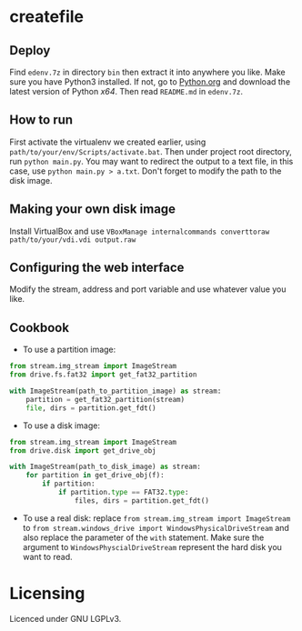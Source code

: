 
createfile
====

Deploy
----
Find `edenv.7z` in directory `bin` then extract it into anywhere you like.
Make sure you have Python3 installed. If not, go to
[Python.org](https://www.python.org/ ) and download the latest version of
Python *x64*.
Then read `README.md` in `edenv.7z`.


How to run
----
First activate the virtualenv we created earlier, using
`path/to/your/env/Scripts/activate.bat`.
Then under project root directory, run `python main.py`. You may want
to redirect the output to a text file, in this case, use
`python main.py > a.txt`.
Don't forget to modify the path to the disk image.


Making your own disk image
----
Install VirtualBox and use
`VBoxManage internalcommands converttoraw path/to/your/vdi.vdi output.raw`


Configuring the web interface
----
Modify the stream, address and port variable and use whatever value you like.


Cookbook
----
* To use a partition image:
```python
from stream.img_stream import ImageStream
from drive.fs.fat32 import get_fat32_partition

with ImageStream(path_to_partition_image) as stream:
    partition = get_fat32_partition(stream)
    file, dirs = partition.get_fdt()
```
* To use a disk image:
```python
from stream.img_stream import ImageStream
from drive.disk import get_drive_obj

with ImageStream(path_to_disk_image) as stream:
    for partition in get_drive_obj(f):
        if partition:
            if partition.type == FAT32.type:
                files, dirs = partition.get_fdt()
```

* To use a real disk: replace `from stream.img_stream import ImageStream` to
`from stream.windows_drive import WindowsPhysicalDriveStream` and also replace
the parameter of the `with` statement. Make sure the argument to
`WindowsPhyscialDriveStream` represent the hard disk you want to read.


Licensing
====

Licenced under GNU LGPLv3.

